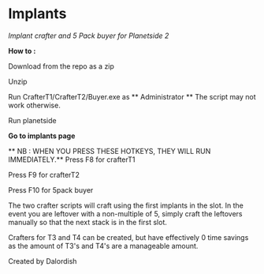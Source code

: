 # Implants
_Implant crafter and 5 Pack buyer for Planetside 2_

**How to :**

Download from the repo as a zip

Unzip

Run CrafterT1/CrafterT2/Buyer.exe as ** Administrator ** The script may not work otherwise.

Run planetside

**Go to implants page**

** NB : WHEN YOU PRESS THESE HOTKEYS, THEY WILL RUN IMMEDIATELY.**
Press F8 for crafterT1

Press F9 for crafterT2

Press F10 for 5pack buyer

The two crafter scripts will craft using the first implants in the slot. In the event you are leftover with a non-multiple of 5, simply craft the leftovers manually so that the next stack is in the first slot.

Crafters for T3 and T4 can be created, but have effectively 0 time savings as the amount of T3's and T4's are a manageable amount.


Created by Dalordish
